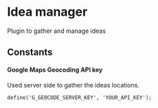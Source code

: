 # Idea manager

Plugin to gather and manage ideas

## Constants

#### Google Maps Geocoding API key
Used server side to gather the ideas locations.

```
define('G_GEOCODE_SERVER_KEY', 'YOUR_API_KEY');

```

